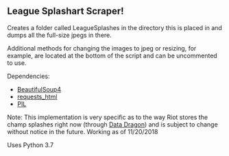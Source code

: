 ## League Splashart Scraper!

Creates a folder called LeagueSplashes in the directory this is placed in and dumps
all the full-size jpegs in there.

Additional methods for changing the images to jpeg or resizing, for example, are located at
the bottom of the script and can be uncommented to use.

Dependencies: 
* [BeautifulSoup4](https://pypi.org/project/beautifulsoup4/)
* [requests_html](https://html.python-requests.org/)
* [PIL](https://pillow.readthedocs.io/en/5.3.x/)

Note: This implementation is very specific as to the way Riot stores the champ splashes right now (through [Data Dragon](https://developer.riotgames.com/static-data.html))
and is subject to change without notice in the future. Working as of 11/20/2018

Uses Python 3.7
